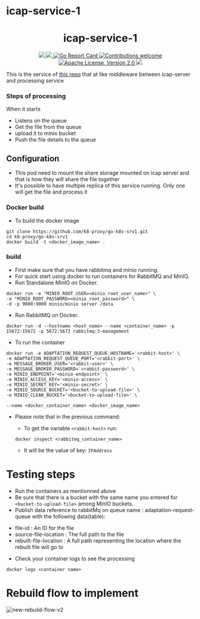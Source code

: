 # icap-service-1

<h1 align="center">icap-service-1</h1>

<p align="center">
    <a href="https://github.com/k8-proxy/go-k8s-srv1/actions/workflows/build.yaml">
        <img src="https://github.com/k8-proxy/go-k8s-srv1/actions/workflows/build.yaml/badge.svg"/>
    </a>
    <a href="https://codecov.io/gh/k8-proxy/go-k8s-srv1">
        <img src="https://codecov.io/gh/k8-proxy/go-k8s-srv1/branch/main/graph/badge.svg"/>
    </a>	    
    <a href="https://goreportcard.com/report/github.com/k8-proxy/go-k8s-srv1">
      <img src="https://goreportcard.com/badge/k8-proxy/go-k8s-srv1" alt="Go Report Card">
    </a>
	<a href="https://github.com/k8-proxy/go-k8s-srv1/pulls">
        <img src="https://img.shields.io/badge/contributions-welcome-brightgreen.svg?style=flat" alt="Contributions welcome">
    </a>
    <a href="https://opensource.org/licenses/Apache-2.0">
        <img src="https://img.shields.io/badge/License-Apache%202.0-blue.svg" alt="Apache License, Version 2.0">
    </a>
    <a href="https://github.com/k8-proxy/go-k8s-srv1/releases/latest">
        <img src="https://img.shields.io/github/release/k8-proxy/go-k8s-srv1.svg?style=flat"/>
    </a>
</p>

This is the service  of [this repo](https://github.com/k8-proxy/go-k8s-infra) that at like middleware between icap-server and processing service

### Steps of processing

When it starts

- Listens on the queue
- Get the file from the queue
- upload it to minio bucket
- Push the file details to the queue

## Configuration

- This pod need to mount the share storage mounted on icap server and that is how they will share the file together
- It's possible to have multiple replica of this service running. Only one will get the file and process it

### Docker build

- To build the docker image

```
git clone https://github.com/k8-proxy/go-k8s-srv1.git
cd k8-proxy/go-k8s-srv1
docker build -t <docker_image_name> .
```

### build

- First make sure that you have rabbitmq and minio running.
- For quick start using docker to run containers for RabbitMQ and MinIO.
- Run Standalone MinIO on Docker.

```
docker run -e "MINIO_ROOT_USER=<minio_root_user_name>" \
-e "MINIO_ROOT_PASSWORD=<minio_root_password>" \
-d -p 9000:9000 minio/minio server /data
```

- Run RabbitMQ on Docker.

```
docker run -d --hostname <host_name> --name <container_name> -p 15672:15672 -p 5672:5672 rabbitmq:3-management
```

- To run the container

```
docker run -e ADAPTATION_REQUEST_QUEUE_HOSTNAME='<rabbit-host>' \
-e ADAPTATION_REQUEST_QUEUE_PORT='<rabbit-port>' \
-e MESSAGE_BROKER_USER='<rabbit-user>' \
-e MESSAGE_BROKER_PASSWORD='<rabbit-password>' \
-e MINIO_ENDPOINT='<minio-endpoint>' \
-e MINIO_ACCESS_KEY='<minio-access>' \
-e MINIO_SECRET_KEY='<minio-secret>' \
-e MINIO_SOURCE_BUCKET='<bucket-to-upload-file>' \
-e MINIO_CLEAN_BUCKET='<bucket-to-upload-file>' \

--name <docker_container_name> <docker_image_name>
```

- Please note that in the previous command:

  - To get the variable `<rabbit-host>` run:

  ```
  docker inspect <rabbitmq_container_name>
  ```

  - It will be the value of key: `IPAddress`

# Testing steps

- Run the containers as mentionned above
- Be sure that there is a bucket with the same name you entered for `<bucket-to-upload-file>` among MinIO buckets.
- Publish data reference to rabbitMq on queue name : adaptation-request-queue with the following data(table):

* file-id : An ID for the file
* source-file-location : The full path to the file
* rebuilt-file-location : A full path representing the location where the rebuilt file will go to

- Check your container logs to see the processing

```
docker logs <container name>
```

# Rebuild flow to implement

![new-rebuild-flow-v2](https://github.com/k8-proxy/go-k8s-infra/raw/main/diagram/go-k8s-infra.png)
